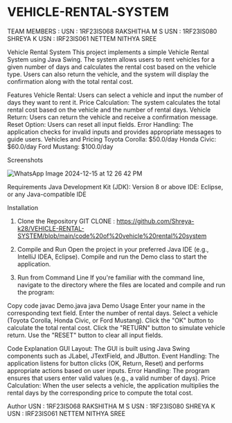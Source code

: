 # VEHICLE-RENTAL-SYSTEM

TEAM MEMBERS : 
USN : 1RF23IS068 RAKSHITHA M S
USN : 1RF23IS080 SHREYA K
USN : IRF23IS061 NETTEM NITHYA SREE

Vehicle Rental System
This project implements a simple Vehicle Rental System using Java Swing. The system allows users to rent vehicles for a given number of days and calculates the rental cost based on the vehicle type. Users can also return the vehicle, and the system will display the confirmation along with the total rental cost.

Features
Vehicle Rental: Users can select a vehicle and input the number of days they want to rent it.
Price Calculation: The system calculates the total rental cost based on the vehicle and the number of rental days.
Vehicle Return: Users can return the vehicle and receive a confirmation message.
Reset Option: Users can reset all input fields.
Error Handling: The application checks for invalid inputs and provides appropriate messages to guide users.
Vehicles and Pricing
Toyota Corolla: $50.0/day
Honda Civic: $60.0/day
Ford Mustang: $100.0/day

Screenshots

![WhatsApp Image 2024-12-15 at 12 26 42 PM](https://github.com/user-attachments/assets/87469e97-1ad2-4666-919a-c78619a88fec)


Requirements
Java Development Kit (JDK): Version 8 or above
IDE:  Eclipse, or any Java-compatible IDE

Installation
1. Clone the Repository
   GIT CLONE : https://github.com/Shreya-k28/VEHICLE-RENTAL-SYSTEM/blob/main/code%20of%20vehicle%20rental%20system
    


3. Compile and Run
Open the project in your preferred Java IDE (e.g., IntelliJ IDEA, Eclipse).
Compile and run the Demo class to start the application.

4. Run from Command Line
If you're familiar with the command line, navigate to the directory where the files are located and compile and run the program:


Copy code
javac Demo.java
java Demo
Usage
Enter your name in the corresponding text field.
Enter the number of rental days.
Select a vehicle (Toyota Corolla, Honda Civic, or Ford Mustang).
Click the "OK" button to calculate the total rental cost.
Click the "RETURN" button to simulate vehicle return.
Use the "RESET" button to clear all input fields.

Code Explanation
GUI Layout: The GUI is built using Java Swing components such as JLabel, JTextField, and JButton.
Event Handling: The application listens for button clicks (OK, Return, Reset) and performs appropriate actions based on user inputs.
Error Handling: The program ensures that users enter valid values (e.g., a valid number of days).
Price Calculation: When the user selects a vehicle, the application multiplies the rental days by the corresponding price to compute the total cost.



Author
USN : 1RF23IS068 RAKSHITHA M S
USN : 1RF23IS080 SHREYA K
USN : IRF23IS061 NETTEM NITHYA SREE
